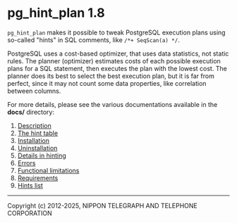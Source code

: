 # pg\_hint\_plan 1.8

`pg_hint_plan` makes it possible to tweak PostgreSQL execution plans using
so-called "hints" in SQL comments, like `/*+ SeqScan(a) */`.

PostgreSQL uses a cost-based optimizer, that uses data statistics, not static
rules.  The planner (optimizer) estimates costs of each possible execution
plans for a SQL statement, then executes the plan with the lowest cost.
The planner does its best to select the best execution plan, but it is far
from perfect, since it may not count some data properties, like correlation
between columns.

For more details, please see the various documentations available in the
**docs/** directory:

1. [Description](docs/description.md)
1. [The hint table](docs/hint_table.md)
1. [Installation](docs/installation.md)
1. [Uninstallation](docs/uninstallation.md)
1. [Details in hinting](docs/hint_details.md)
1. [Errors](docs/errors.md)
1. [Functional limitations](docs/functional_limitations.md)
1. [Requirements](docs/requirements.md)
1. [Hints list](docs/hint_list.md)

* * * * *

Copyright (c) 2012-2025, NIPPON TELEGRAPH AND TELEPHONE CORPORATION
